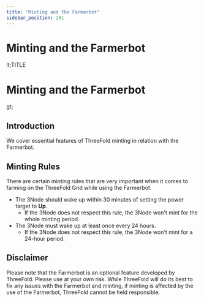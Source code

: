 ```yaml
---
title: "Minting and the Farmerbot"
sidebar_position: 201
---
```


<h1><h1> Minting and the Farmerbot </h1>lt;TITLE<h1> Minting and the Farmerbot </h1>gt;</h1>



## Introduction

We cover essential features of ThreeFold minting in relation with the Farmerbot. 

## Minting Rules

There are certain minting rules that are very important when it comes to farming on the ThreeFold Grid while using the Farmerbot.

- The 3Node should wake up within 30 minutes of setting the power target to **Up**.
  - If the 3Node does not respect this rule, the 3Node won't mint for the whole minting period.
- The 3Node must wake up at least once every 24 hours.
  - If the 3Node does not respect this rule, the 3Node won't mint for a 24-hour period.

## Disclaimer

Please note that the Farmerbot is an optional feature developed by ThreeFold. Please use at your own risk. While ThreeFold will do its best to fix any issues with the Farmerbot and minting, if minting is affected by the use of the Farmerbot, ThreeFold cannot be held responsible.
